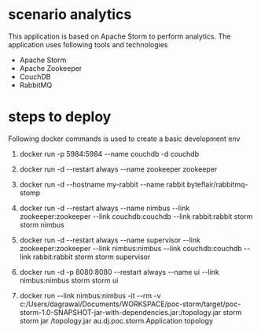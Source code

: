 # scenario analytics

This application is based on Apache Storm to perform analytics. The application uses following tools and technologies

 - Apache Storm
 - Apache Zookeeper
 - CouchDB
 - RabbitMQ
 
# steps to deploy

Following docker commands is used to create a basic development env

1. docker run -p 5984:5984 --name couchdb -d couchdb

2. docker run -d --restart always --name zookeeper zookeeper

3. docker run -d --hostname my-rabbit --name rabbit byteflair/rabbitmq-stomp

4. docker run -d --restart always --name nimbus --link zookeeper:zookeeper --link couchdb:couchdb --link rabbit:rabbit storm storm nimbus

5. docker run -d --restart always --name supervisor --link zookeeper:zookeeper --link nimbus:nimbus --link couchdb:couchdb --link rabbit:rabbit storm storm supervisor

6. docker run -d -p 8080:8080 --restart always --name ui --link nimbus:nimbus storm storm ui

7. docker run --link nimbus:nimbus -it --rm -v c:/Users/dagrawal/Documents/WORKSPACE/poc-storm/target/poc-storm-1.0-SNAPSHOT-jar-with-dependencies.jar:/topology.jar storm storm jar /topology.jar au.dj.poc.storm.Application topology
